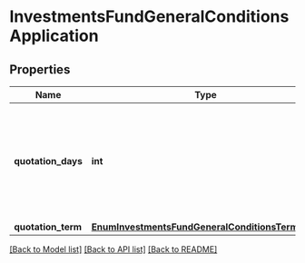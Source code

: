 # InvestmentsFundGeneralConditionsApplication

## Properties
Name | Type | Description | Notes
------------ | ------------- | ------------- | -------------
**quotation_days** | **int** | Prazo em dias indicado no regulamento do fundo para a conversão do dinheiro em cotas do fundo. | 
**quotation_term** | [**EnumInvestmentsFundGeneralConditionsTermType**](EnumInvestmentsFundGeneralConditionsTermType.md) |  | 

[[Back to Model list]](../README.md#documentation-for-models) [[Back to API list]](../README.md#documentation-for-api-endpoints) [[Back to README]](../README.md)

